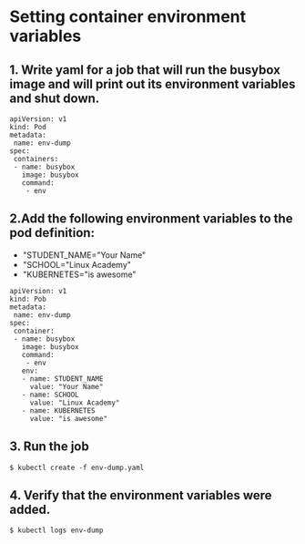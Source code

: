 # Setting container environment variables

## 1. Write yaml for a job that will run the busybox image and will print out its environment variables and shut down.

```
apiVersion: v1
kind: Pod
metadata:
 name: env-dump
spec:
 containers:
 - name: busybox
   image: busybox
   command:
    - env

```
## 2.Add the following environment variables to the pod definition:

* "STUDENT_NAME="Your Name"
* "SCHOOL="Linux Academy"
* "KUBERNETES="is awesome"

```
apiVersion: v1
kind: Pob
metadata:
 name: env-dump
spec:
 container:
 - name: busybox
   image: busybox
   command:
    - env
   env:
   - name: STUDENT_NAME
     value: "Your Name"
   - name: SCHOOL
     value: "Linux Academy"
   - name: KUBERNETES
     value: "is awesome"

```

## 3. Run the job

```
$ kubectl create -f env-dump.yaml

```

## 4. Verify that the environment variables were added.
```
$ kubectl logs env-dump

```
